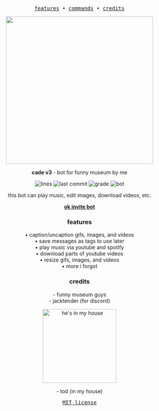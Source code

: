 <div align="center">

<pre>
<a href="#features">features</a> • <a href="commands.json">commands</a> • <a href="#credits">credits</a>
</pre>

<p><img src="https://i.imgur.com/VcvrhfV.png" width="400"></p>

**cade v3** - bot for funny museum by me

![lines](https://img.shields.io/tokei/lines/github/source64/cade)
![last commit](https://img.shields.io/github/last-commit/source64/cade)
![grade](https://img.shields.io/codeclimate/maintainability/source64/cade)
![bot](https://img.shields.io/endpoint?url=https://test.grug.club/cade?&)

this bot can play music, edit images, download videos, etc.

[**ok invite bot**](https://discord.com/api/oauth2/authorize?client_id=709214886969999379&permissions=3533888&scope=bot%20applications.commands)
  
### features

<p>
• caption/uncaption gifs, images, and videos<br>
• save messages as tags to use later<br>
• play music via youtube and spotify<br>
• download parts of youtube videos<br>
• resize gifs, images, and videos<br>
• more i forgot
</p>
  
### credits

<p>
- funny museum guys <br>
- jacktender (for discord)
</p>

<img src="https://camo.githubusercontent.com/1b377afce62180f1432a557bb9d7d01504b34fee0749201c4d0b0283fca2eafb/68747470733a2f2f692e696d6775722e636f6d2f6543486b4a31302e6a7067" width="200" title="he's in my house">
  
\- tod (in my house)

<pre>
<a href="LICENSE">MIT license</a>
</pre>

</div>
